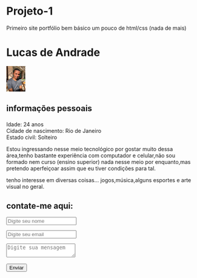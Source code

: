 # Projeto-1
Primeiro site
portfólio bem básico
um pouco de html/css (nada de mais)



<!DOCTYPE html>


<html>
<head>
    <meta charset="UTF-8">
    <meta http-equiv="X-UA-Compatible" content="IE=edge">
    <meta name="viewport" content="width=device-width, initial-scale=1.0">
    <title>Projeto individual 1</title>
    <link rel="stylesheet" href="style.css">
    <link rel="icon" href="letter-l-icon-png-28.png">
    <style type="Eu"></style>
</head>
<body>
    
    

<p>


 

</p>
<div class="item1"><h1>Lucas de Andrade</h1></div>


<div class="caixas">
    <div class="Eu.jpg"><img src="imagens projeto 1/Eu.jpg.jpeg" width="10%"></div>
    <div class="item2"><h2><p> informações pessoais</h2></p></div>
    <div class="item3">Idade: 24 anos</div>
    <div class="item4">Cidade de nascimento: Rio de Janeiro</div>
    <div class="item5">Estado civil: Solteiro</div>
    <div class="item6"><p>Estou ingressando nesse meio tecnológico por gostar muito dessa área,tenho bastante experiência com computador e celular,não sou formado nem curso (ensino superior) nada nesse meio por enquanto,mas pretendo aperfeiçoar assim que eu tiver condições para tal.</p></div>
    <div class="item7">tenho interesse em diversas coisas... jogos,música,alguns esportes e arte visual no geral.</div>
    <div class="item8"><h2>contate-me aqui:</h2></div>

<p><input type="text" placeholder="Digite seu nome"/>
    <p><input type="text" placeholder="Digite seu email"/>
        <p><textarea placeholder="Digite sua mensagem"></textarea>
            <p><button type="submit">Enviar</button></p>

</p>

</body>
</html>
